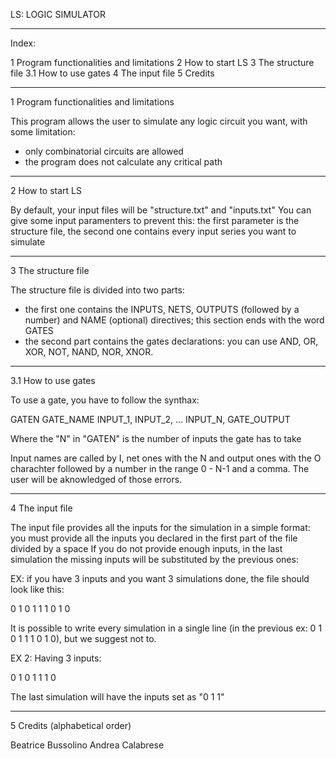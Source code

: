LS: LOGIC SIMULATOR

------------------------------

Index:

1 Program functionalities and limitations
2 How to start LS
3 The structure file
3.1 How to use gates
4 The input file
5 Credits

------------------------------

1 Program functionalities and limitations

This program allows the user to simulate any logic circuit you want, with some limitation:
- only combinatorial circuits are allowed
- the program does not calculate any critical path

---------------------------------------

2 How to start LS

By default, your input files will be "structure.txt" and "inputs.txt"
You can give some input paramenters to prevent this: the first parameter is the structure file, the second one contains every input series you want to simulate

---------------------------------------

3 The structure file

The structure file is divided into two parts:
- the first one contains the INPUTS, NETS, OUTPUTS (followed by a number) and NAME (optional) directives; this section ends with the word GATES
- the second part contains the gates declarations: you can use AND, OR, XOR, NOT, NAND, NOR, XNOR.

------------------------

3.1 How to use gates

To use a gate, you have to follow the synthax:

GATEN GATE_NAME INPUT_1, INPUT_2, ... INPUT_N, GATE_OUTPUT

Where the "N" in "GATEN" is the number of inputs the gate has to take

Input names are called by I, net ones with the N and output ones with the O charachter followed by a number in the range 0 - N-1 and a comma.
The user will be aknowledged of those errors.

---------------------------------------

4 The input file

The input file provides all the inputs for the simulation in a simple format: you must provide all the inputs you declared in the first part of the file divided by a space
If you do not provide enough inputs, in the last simulation the missing inputs will be substituted by the previous ones:

EX: if you have 3 inputs and you want 3 simulations done, the file should look like this:

0 1 0
1 1 1
0 1 0

It is possible to write every simulation in a single line (in the previous ex: 0 1 0 1 1 1 0 1 0), but we suggest not to.

EX 2: Having 3 inputs:

0 1 0
1 1 1
0

The last simulation will have the inputs set as "0 1 1"

---------------------------------------

5 Credits (alphabetical order)

Beatrice Bussolino
Andrea Calabrese
